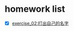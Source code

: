 # homework list
- [x] [exercise_02:打出自己的名字](hhttp://github.com/zhujiacai/compuational-physics_N2015301020057/blob/master/exercise_02.md)
 
